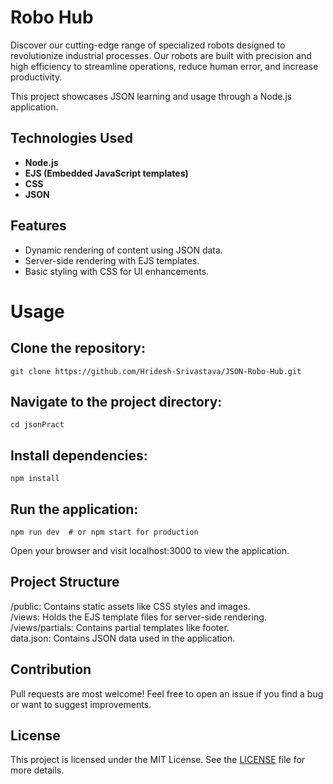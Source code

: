# Robo Hub

Discover our cutting-edge range of specialized robots designed to revolutionize industrial processes. Our robots are built with precision and high efficiency to streamline operations, reduce human error, and increase productivity.

This project showcases JSON learning and usage through a Node.js application.

## Technologies Used

- **Node.js**
- **EJS (Embedded JavaScript templates)**
- **CSS**
- **JSON**

## Features

- Dynamic rendering of content using JSON data.
- Server-side rendering with EJS templates.
- Basic styling with CSS for UI enhancements.

<h1>Usage</h1> 

## **Clone the repository:**

   ```
   git clone https://github.com/Hridesh-Srivastava/JSON-Robo-Hub.git
   ```
## Navigate to the project directory:
```
cd jsonPract
```
## Install dependencies:
```
npm install
```
## Run the application:

```
npm run dev  # or npm start for production
```
Open your browser and visit localhost:3000 to view the application.

## Project Structure
/public: Contains static assets like CSS styles and images.
<br>
/views: Holds the EJS template files for server-side rendering.
<br>
/views/partials: Contains partial templates like footer.
<br>
data.json: Contains JSON data used in the application.

## Contribution
Pull requests are most welcome! Feel free to open an issue if you find a bug or want to suggest improvements.

## License
This project is licensed under the MIT License. See the <a href="LICENSE">LICENSE</a> file for more details.
